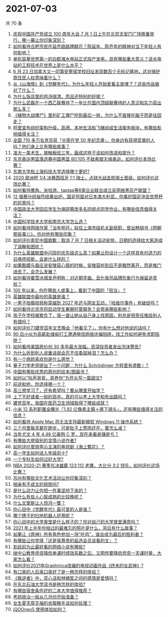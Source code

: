 # 2021-07-03

共 70 条

<!-- BEGIN -->
<!-- 最后更新时间 Sat Jul 03 2021 04:02:01 GMT+0800 (China Standard Time) -->

1. [庆祝中国共产党成立 100 周年大会 7 月 1
   日上午在北京天安门广场隆重举行，哪一幕让你印象深刻？](https://www.zhihu.com/question/469219832)
2. [如何看待合肥市民在延乔路路牌献花？陈延年、陈乔年的精神对当下年轻人有何影响？](https://www.zhihu.com/question/469128325)
3. [单机容量世界第一的白鹤滩水电站正式投产发电，具有哪些重大意义？该水电站的工程技术在世界上是什么水平？](https://www.zhihu.com/question/468406905)
4. [6 月 23
   日加拿大又一印第安寄宿学校旧址发现数百个无标记墓地，这对保护原住民人权意味着什么？](https://www.zhihu.com/question/466975825)
5. [从《山海情》到《觉醒年代》，为什么年轻人开始爱看主旋律了？这些作品做对了什么？](https://www.zhihu.com/question/469250416)
6. [为什么饭店里的鸡汤很清，而且还特别的好喝？](https://www.zhihu.com/question/437783371)
7. [为什么武磊在一个西乙联赛待了一年比在国内顶级联赛待的人意识和实力高出那么多？](https://www.zhihu.com/question/465328241)
8. [《植物大战僵尸》里的矿工僵尸挖到最后一排，为什么不直接吃脑子而是往回走？](https://www.zhihu.com/question/389957504)
9. [阿里宣布组织架构升级，高德、本地生活和飞猪组成生活服务板块，有哪些影响值得关注？](https://www.zhihu.com/question/469485942)
10. [全国 710 多万名党员获「光荣在党 50
    年纪念章」，你身边有获得奖章的人吗？他们身上又有哪些故事？](https://www.zhihu.com/question/469220759)
11. [准大一美术生，接触板绘三年，画成这样子该如何改进和提升？](https://www.zhihu.com/question/468285218)
12. [东京奥运男篮落选赛中国男篮 80:105
    不敌希腊无缘奥运，如何评价本场比赛？](https://www.zhihu.com/question/469450593)
13. [东南大学和上海科技大学选择哪个更好?](https://www.zhihu.com/question/467273175)
14. [2020 欧洲杯 1/4 决赛西班牙 1:1
    瑞士，点球大战击败瑞士晋级，如何评价这场比赛？](https://www.zhihu.com/question/469643634)
15. [如何看待鹰角、米哈游、taptap等6家企业联合成立反网络黑灰产联盟？](https://www.zhihu.com/question/469151321)
16. [12
    强赛分组抽签结果出炉，国足将面对日本澳大利亚，你看好国足冲击世界杯的前景吗？](https://www.zhihu.com/question/469309297)
17. [中国政法大学回应学生为保研篡改多名同绩点同学作业，有哪些信息值得关注？](https://www.zhihu.com/question/468030220)
18. [中国科学技术大学和南京大学怎么选？](https://www.zhihu.com/question/467774201)
19. [如何看待网络作家「当年明月」拟任上海市级机关副局职，曾出畅销书《明朝那些事儿》，你对他有哪些印象？](https://www.zhihu.com/question/469586087)
20. [如何评价索尼中国致歉：取消 7 月 7
    日相关活动安排，日期的选择给大家造成了误解和困扰？](https://www.zhihu.com/question/469292670)
21. [为什么英雄联盟中闪现的优先级这么高？如果让你设计一个这样具有创造力的召唤师技能，会是什么样的？](https://www.zhihu.com/question/462353798)
22. [如果甄嬛与眉庄说安陵容心狠的时候，安陵容听到后不是黯然离开，而是推门进去了，会怎么发展？](https://www.zhihu.com/question/467899688)
23. [如何看待蜜雪冰城发声明称：对近期歪曲、丑化我司品牌形象行为保留追责权？](https://www.zhihu.com/question/469115341)
24. [100 年以来，你在哪些人或事上，看到了中国的「担当」？](https://www.zhihu.com/question/469083054)
25. [英雄联盟中最吵的英雄是谁？](https://www.zhihu.com/question/463184822)
26. [一男子拍摄视频称穿越到 2027
    年还与网友互动，「哈维尔事件」有破绽吗？](https://www.zhihu.com/question/466675842)
27. [如何看待北京市将启动学生暑期托管服务？会带来哪些影响？](https://www.zhihu.com/question/469489339)
28. [孩子在学校被欺负了，我一直让她从自己身上找原因，别总是把责任推给别人有错吗？](https://www.zhihu.com/question/467309194)
29. [如何评价7.1建党百年文艺晚会「他看见了」，你有什么想对他说的话吗？](https://www.zhihu.com/question/469413677)
30. [90
    后小伙为高薪赴缅甸打工遭遇电信网络诈骗陷阱，找工作如何避免求职陷阱？](https://www.zhihu.com/question/468736941)
31. [如何看待美国房价创 30 多年最大涨幅，资深投资者发出泡沫警告?](https://www.zhihu.com/question/468992825)
32. [为什么听到别人说重话就会忍不住委屈掉泪？怎么办？](https://www.zhihu.com/question/467737273)
33. [有一个病娇喜欢你是什么感觉？](https://www.zhihu.com/question/377349806)
34. [量子力学老师提出了一个问题：为什么 Schrödinger 方程里有虚数 i
    ？](https://www.zhihu.com/question/404030934)
35. [中国有哪些优秀的原创的绘本/图画书？](https://www.zhihu.com/question/54945285)
36. [如何以“叫声哥哥，哥养你”为开头写一篇甜文?](https://www.zhihu.com/question/466162447)
37. [前途和他，你选择哪一个？](https://www.zhihu.com/question/464912877)
38. [高三想学习了，还有希望吗？要从哪里开始学？](https://www.zhihu.com/question/468568060)
39. [上了不好或者一般的高中，真的可以考上大学和有出路吗？](https://www.zhihu.com/question/467477103)
40. [建党百年，我国在医药卫生领域取得了哪些成就？](https://www.zhihu.com/question/468756547)
41. [小米 12 系列配置全曝光「1.92
    亿像素主摄＋屏下镜头」，还有哪些值得关注的信息？](https://www.zhihu.com/question/468724694)
42. [如何看待 Apple Mac 将无法支持最新微软 Windows 11
    操作系统？](https://www.zhihu.com/question/468831434)
43. [三个月里每天都在跑步，可是肚子上赘肉还在，要怎么减？](https://www.zhihu.com/question/30622462)
44. [当年尤文 4 年 4.48 亿豪购 C 罗，现在来看是赚是亏？](https://www.zhihu.com/question/460546114)
45. [有哪些大佬级别的言情小说作者?](https://www.zhihu.com/question/323889571)
46. [如何评价窦骁李沁主演的电视剧《海上繁花》？](https://www.zhihu.com/question/466748640)
47. [高一学生如何进入年级前十?](https://www.zhihu.com/question/426078063)
48. [一个专科生如何过好大学?](https://www.zhihu.com/question/465577553)
49. [NBA 2020-21 赛季东决雄鹿 123:112 老鹰，大比分 3:2
    领先，如何评价这场比赛？](https://www.zhihu.com/question/469442531)
50. [苏州有哪些文化艺术活动让你印象深刻？](https://www.zhihu.com/question/468763984)
51. [相亲有不成文的规矩吗?](https://www.zhihu.com/question/453068049)
52. [是什么动力让你把一件事坚持下来的？](https://www.zhihu.com/question/469017080)
53. [为什么有些人心智成熟的比较晚呢？](https://www.zhihu.com/question/283077831)
54. [什么文案能让人惊鸿一瞥？](https://www.zhihu.com/question/451181423)
55. [你心目中《觉醒年代》最可爱的人是谁？](https://www.zhihu.com/question/461358216)
56. [哪个牌子的扫地机器人好用呢？](https://www.zhihu.com/question/278037886)
57. [你心目中的大学食堂是什么样子的？你对自己的大学食堂满意吗？](https://www.zhihu.com/question/468413171)
58. [2021 年上半年你拍过的最难忘的照片是什么，背后有什么故事？](https://www.zhihu.com/question/469312329)
59. [如果让《原神》所有角色参加一场“吃鸡”，谁会成为最后的胜利者？](https://www.zhihu.com/question/467989699)
60. [有哪些让你觉得「这是我尊贵的盐选会员该看的文」？](https://www.zhihu.com/question/469477579)
61. [到目前为止最好看的网络小说有哪些?](https://www.zhihu.com/question/309401257)
62. [继中公教育师资降低单课时绩效系数之后，又网传要降低师资一天课时量，大家怎么看？](https://www.zhihu.com/question/468896563)
63. [如何评价2021年Graphinica改编的电视动画作品《终末的女武神》?](https://www.zhihu.com/question/464238824)
64. [有口臭的人后来口臭好了是一种怎样的体验？](https://www.zhihu.com/question/39027318)
65. [《叛逆者》中，蓝心洁和林楠笙之间的感情是爱情吗？](https://www.zhihu.com/question/468148621)
66. [在东北石油大学读书是种怎样的体验?](https://www.zhihu.com/question/456776209)
67. [有哪些宿舍条件好的二本大学值得推荐？](https://www.zhihu.com/question/405920733)
68. [考研政治一般从几月份开始准备？](https://www.zhihu.com/question/378053241)
69. [女生夏天穿无袖的衣服腋毛该如何处理？](https://www.zhihu.com/question/49147353)
70. [iQOOneo5 使用体验如何？](https://www.zhihu.com/question/453142804)

<!-- END -->
